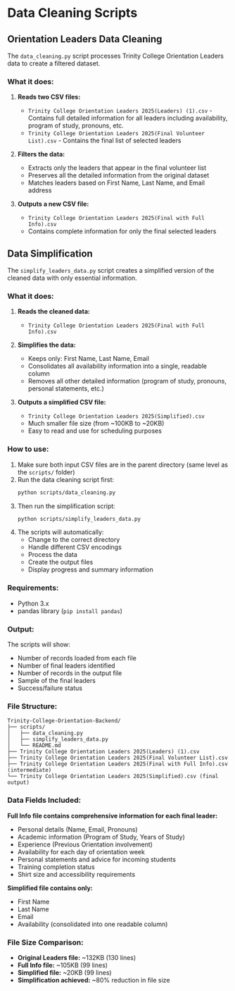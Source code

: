 # Data Cleaning Scripts

## Orientation Leaders Data Cleaning

The `data_cleaning.py` script processes Trinity College Orientation Leaders data to create a filtered dataset.

### What it does:

1. **Reads two CSV files:**
   - `Trinity College Orientation Leaders 2025(Leaders) (1).csv` - Contains full detailed information for all leaders including availability, program of study, pronouns, etc.
   - `Trinity College Orientation Leaders 2025(Final Volunteer List).csv` - Contains the final list of selected leaders

2. **Filters the data:**
   - Extracts only the leaders that appear in the final volunteer list
   - Preserves all the detailed information from the original dataset
   - Matches leaders based on First Name, Last Name, and Email address

3. **Outputs a new CSV file:**
   - `Trinity College Orientation Leaders 2025(Final with Full Info).csv`
   - Contains complete information for only the final selected leaders

## Data Simplification

The `simplify_leaders_data.py` script creates a simplified version of the cleaned data with only essential information.

### What it does:

1. **Reads the cleaned data:**
   - `Trinity College Orientation Leaders 2025(Final with Full Info).csv`

2. **Simplifies the data:**
   - Keeps only: First Name, Last Name, Email
   - Consolidates all availability information into a single, readable column
   - Removes all other detailed information (program of study, pronouns, personal statements, etc.)

3. **Outputs a simplified CSV file:**
   - `Trinity College Orientation Leaders 2025(Simplified).csv`
   - Much smaller file size (from ~100KB to ~20KB)
   - Easy to read and use for scheduling purposes

### How to use:

1. Make sure both input CSV files are in the parent directory (same level as the `scripts/` folder)
2. Run the data cleaning script first:
   ```bash
   python scripts/data_cleaning.py
   ```
3. Then run the simplification script:
   ```bash
   python scripts/simplify_leaders_data.py
   ```
4. The scripts will automatically:
   - Change to the correct directory
   - Handle different CSV encodings
   - Process the data
   - Create the output files
   - Display progress and summary information

### Requirements:

- Python 3.x
- pandas library (`pip install pandas`)

### Output:

The scripts will show:
- Number of records loaded from each file
- Number of final leaders identified
- Number of records in the output file
- Sample of the final leaders
- Success/failure status

### File Structure:

```
Trinity-College-Orientation-Backend/
├── scripts/
│   ├── data_cleaning.py
│   ├── simplify_leaders_data.py
│   └── README.md
├── Trinity College Orientation Leaders 2025(Leaders) (1).csv
├── Trinity College Orientation Leaders 2025(Final Volunteer List).csv
├── Trinity College Orientation Leaders 2025(Final with Full Info).csv (intermediate)
└── Trinity College Orientation Leaders 2025(Simplified).csv (final output)
```

### Data Fields Included:

**Full Info file contains comprehensive information for each final leader:**
- Personal details (Name, Email, Pronouns)
- Academic information (Program of Study, Years of Study)
- Experience (Previous Orientation involvement)
- Availability for each day of orientation week
- Personal statements and advice for incoming students
- Training completion status
- Shirt size and accessibility requirements

**Simplified file contains only:**
- First Name
- Last Name
- Email
- Availability (consolidated into one readable column)

### File Size Comparison:

- **Original Leaders file:** ~132KB (130 lines)
- **Full Info file:** ~105KB (99 lines)
- **Simplified file:** ~20KB (99 lines)
- **Simplification achieved:** ~80% reduction in file size
